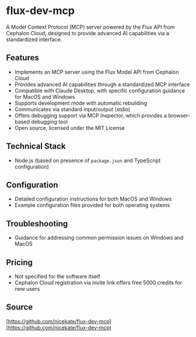 # flux-dev-mcp

A Model Context Protocol (MCP) server powered by the Flux API from Cephalon Cloud, designed to provide advanced AI capabilities via a standardized interface.

## Features
- Implements an MCP server using the Flux Model API from Cephalon Cloud
- Provides advanced AI capabilities through a standardized MCP interface
- Compatible with Claude Desktop, with specific configuration guidance for MacOS and Windows
- Supports development mode with automatic rebuilding
- Communicates via standard input/output (stdio)
- Offers debugging support via MCP Inspector, which provides a browser-based debugging tool
- Open source, licensed under the MIT License

## Technical Stack
- Node.js (based on presence of `package.json` and TypeScript configuration)

## Configuration
- Detailed configuration instructions for both MacOS and Windows
- Example configuration files provided for both operating systems

## Troubleshooting
- Guidance for addressing common permission issues on Windows and MacOS

## Pricing
- Not specified for the software itself
- Cephalon Cloud registration via invite link offers free 5000 credits for new users

## Source
[https://github.com/nicekate/flux-dev-mcp](https://github.com/nicekate/flux-dev-mcp)
